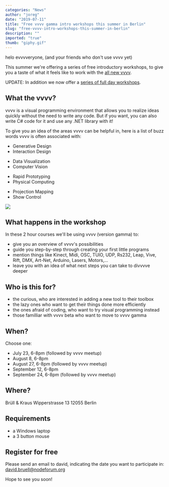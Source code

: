 ```yaml
---
categories: "News"
author: "joreg"
date: "2019-07-11"
title: "Free vvvv gamma intro workshops this summer in Berlin"
slug: "free-vvvv-intro-workshops-this-summer-in-berlin"
description: ""
imported: "true"
thumb: "giphy.gif"
---
```



helo evvvveryone,
(and your friends who don't use vvvv yet)

This summer we're offering a series of free introductory workshops, to give you a taste of what it feels like to work with the [all new vvvv](/blog/2019/vvvv-gamma-2019.1-preview).

UPDATE: In addition we now offer a [series of full day workshops](/blog/2019/vvvv-gamma-beginner-workshops-in-berlin-this-summer).

## What the vvvv?
vvvv is a visual programming environment that allows you to realize ideas quickly without the need to write any code. But if you want, you can also write C# code for it and use any .NET library with it! 

To give you an idea of the areas vvvv can be helpful in, here is a list of buzz words vvvv is often associated with:
<!--{SPLIT()}-->
- Generative Design
- Interaction Design
<!--~~~-->
- Data Visualization
- Computer Vision 
<!--~~~-->
- Rapid Prototyping
- Physical Computing
<!--~~~-->
- Projection Mapping
- Show Control
<!--{SPLIT}-->

![](giphy.gif)

## What happens in the workshop
In these 2 hour courses we'll be using vvvv (version gamma) to:
- give you an overview of vvvv's possibilities
- guide you step-by-step through creating your first little programs
- mention things like Kinect, Midi, OSC, TUIO, UDP, Rs232, Leap, Vive, Rift, DMX, Art-Net, Arduino, Lasers, Motors,...
- leave you with an idea of what next steps you can take to divvvve deeper

## Who is this for? 
- the curious, who are interested in adding a new tool to their toolbox
- the lazy ones who want to get their things done more efficiently
- the ones afraid of coding, who want to try visual programming instead
- those familliar with vvvv beta who want to move to vvvv gamma

## When?
Choose one:
- July 23, 6-8pm (followed by vvvv meetup)
- August 8, 6-8pm
- August 27, 6-8pm (followed by vvvv meetup)
- September 12, 6-8pm
- September 24, 6-8pm (followed by vvvv meetup)

## Where?
Brüll & Kraus
Wipperstrasse 13
12055 Berlin

## Requirements
- a Windows laptop
- a 3 button mouse

## Register for free
Please send an email to david, indicating the date you want to participate in:
  david.bruell@nodeforum.org

Hope to see you soon!

